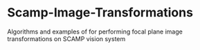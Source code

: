# Scamp-Image-Transformations
Algorithms and examples of for performing focal plane image transformations on SCAMP vision system

